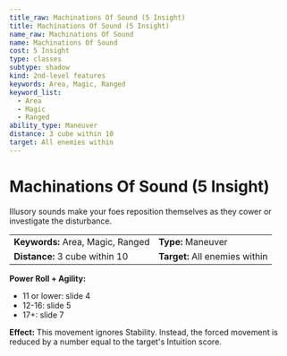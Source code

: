 ```yaml
---
title_raw: Machinations Of Sound (5 Insight)
title: Machinations Of Sound (5 Insight)
name_raw: Machinations Of Sound
name: Machinations Of Sound
cost: 5 Insight
type: classes
subtype: shadow
kind: 2nd-level features
keywords: Area, Magic, Ranged
keyword_list:
  - Area
  - Magic
  - Ranged
ability_type: Maneuver
distance: 3 cube within 10
target: All enemies within
---
```


# Machinations Of Sound (5 Insight)

Illusory sounds make your foes reposition themselves as they cower or investigate the disturbance.

|                                   |                                |
| :-------------------------------- | :----------------------------- |
| **Keywords:** Area, Magic, Ranged | **Type:** Maneuver             |
| **Distance:** 3 cube within 10    | **Target:** All enemies within |

**Power Roll + Agility:**

- 11 or lower: slide 4
- 12-16: slide 5
- 17+: slide 7

**Effect:** This movement ignores Stability. Instead, the forced movement is reduced by a number equal to the target's Intuition score.
